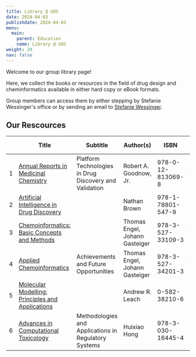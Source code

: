 ```yaml
---
title: Library @ UdS
date: 2024-04-03
publishdate: 2024-04-03
menu:
  main:
    parent: Education
    name: Library @ UdS
weight: 20
nav: false
---
```


Welcome to our group library page! 

Here, we collect the books or resources in the field of drug design and cheminformatics available in either hard copy or eBook formats.  
<!--more-->


Group members can access them by either stepping by Stefanie Wessinger's office or by sending an email to <a class="icon fa-envelope" href="mailto:stefanie.wessinger@uni-saarland.de" target="_blank" title="Email Stefanie Wessinger"> Stefanie Wessinger</a>.

## Our Rescources

| | Title | Subtitle | Author(s) | ISBN | Publisher | Copy Type |
|-|------ |----------|-----------|------|-----------|-----------|
| 1   | [Annual Reports in Medicinal Chemistry](https://shop.elsevier.com/books/platform-technologies-in-drug-discovery-and-validation/goodnow/978-0-12-813069-8)      | Platform Technologies in Drug Discovery and Validation | Robert A. Goodnow, Jr. | 978-0-12-813069-8   | Academic Press | Hard copy |
| 2   | [Artificial Intelligence in Drug Discovery](https://books.rsc.org/books/edited-volume/1266/Artificial-Intelligence-in-Drug-Discovery) | | Nathan Brown | 978-1-78801-547-9   | Royal Society of Chemistry | Hard copy |
| 3   | [Chemoinformatics: Basic Concepts and Methods](https://www.wiley.com/en-us/Chemoinformatics%3A+Basic+Concepts+and+Methods-p-9783527331093) | | Thomas Engel, Johann Gasteiger | 978-3-527-33109-3 | Wiley | Hard copy |
| 4   | [Applied Chemoinformatics](https://www.wiley.com/en-us/Applied+Chemoinformatics%3A+Achievements+and+Future+Opportunities-p-9783527806546) | Achievements and Future Opportunities | Thomas Engel, Johann Gasteiger | 978-3-527-34201-3 | Wiley | Hard copy |
| 5   | [Molecular Modelling: Principles and Applications](https://pubs.acs.org/doi/10.1021/ci9804241) | | Andrew R. Leach | 0-582-38210-6 | Pearson | Hard copy |
| 6   | [Advances in Computational Toxicology](https://link.springer.com/book/10.1007/978-3-030-16443-0) | Methodologies and Applications in Regulatory Systems | Huixiao Hong | 978-3-030-16445-4   | Springer | Hard copy |

